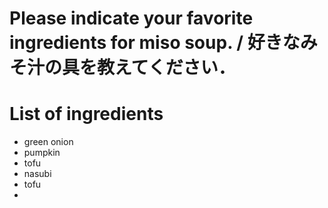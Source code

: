 # Please indicate your favorite ingredients for miso soup. / 好きなみそ汁の具を教えてください．

# List of ingredients
- green onion
- pumpkin
- tofu
- nasubi
- tofu
- 
